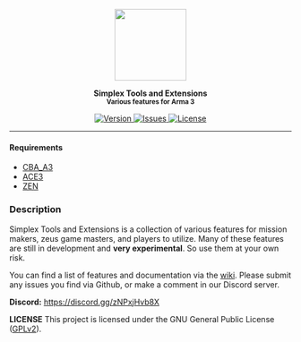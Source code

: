 <p align="center">
	<img src="https://github.com/SceptreOfficial/Simplex-Tools-Extensions/raw/main/assets/stx_black.png" width="128">
</p>

<p align="center">
	<strong>Simplex Tools and Extensions</strong><br />
	<sup><strong>Various features for Arma 3</strong></sup>
</p>

<p align="center">
	<a href="https://github.com/SceptreOfficial/Simplex-Tools-Extensions/releases/latest">
		<img src="https://img.shields.io/badge/Version-0.3.7-blue?style=flat-square" alt="Version">
	</a>
	<a href="https://github.com/SceptreOfficial/Simplex-Tools-Extensions/issues">
		<img src="https://img.shields.io/github/issues-raw/SceptreOfficial/Simplex-Tools-Extensions?style=flat-square&label=Issues" alt="Issues">
	</a>
	<a href="https://github.com/SceptreOfficial/Simplex-Tools-Extensions/blob/master/LICENSE">
		<img src="https://img.shields.io/badge/License-GPLv2-red?style=flat-square" alt="License">
	</a>
</p>

---

#### Requirements

- [CBA_A3](https://github.com/CBATeam/CBA_A3)
- [ACE3](https://github.com/acemod/ACE3)
- [ZEN](https://github.com/zen-mod/ZEN)

### Description

Simplex Tools and Extensions is a collection of various features for mission makers, zeus game masters, and players to utilize.
Many of these features are still in development and **very experimental**. So use them at your own risk.

You can find a list of features and documentation via the [wiki](https://github.com/SceptreOfficial/Simplex-Tools-Extensions/wiki).
Please submit any issues you find via Github, or make a comment in our Discord server.

**Discord:** https://discord.gg/zNPxjHvb8X

**LICENSE**
This project is licensed under the GNU General Public License ([GPLv2](../main/LICENSE)).
